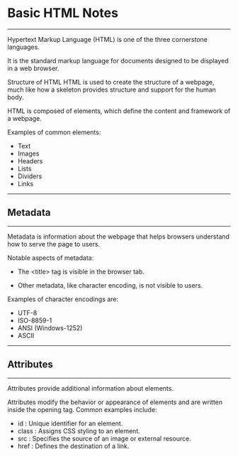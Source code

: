 # Basic HTML Notes
---

<span class="emphasis">Hypertext Markup Language</span> <span class="secondEmphasis">(HTML)</span> is one of the <span class="emphasis">three</span> cornerstone <span class="emphasis">languages</span>.

It is the <span class="emphasis">standard</span> markup language for <span class="emphasis">documents</span> designed to be displayed in a <span class="emphasis">web browser</span>.

Structure of HTML
<span class="emphasis">HTML</span> is used to create the <span class="emphasis">structure</span> of a <span class="emphasis">webpage</span>, much like how a skeleton provides structure and support for the human body.

HTML is composed of <span class="emphasis">elements</span>, which define the <span class="emphasis">content</span> and framework of a webpage.

Examples of common <span class="emphasis">elements</span>:

<span class="bullet3">

- Text
- Images
- Headers
- Lists
- Dividers
- Links

</span>

---

## Metadata

---

<span class="emphasis">Metadata</span> is information about the <span class="emphasis">webpage</span> that helps browsers understand how to serve the page to users.

Notable aspects of metadata:

- The <span><</span>title<span>></span> tag is visible in the browser tab.

- Other metadata, like character encoding, is not visible to users.

Examples of character encodings are:

<span class="bullet1">

- UTF-8
- ISO-8859-1
- ANSI (Windows-1252)
- ASCII

</span>

---

## Attributes

---

<span class="emphasis">Attributes</span> provide additional information about elements.

Attributes modify the behavior or appearance of elements and are written inside the opening tag. Common examples include:

- <span class="emphasis">id</span> : Unique identifier for an element.
- <span class="emphasis">class</span> : Assigns CSS styling to an element.
- <span class="emphasis">src</span> : Specifies the source of an image or external resource.
- <span class="emphasis">href</span> : Defines the destination of a link.
